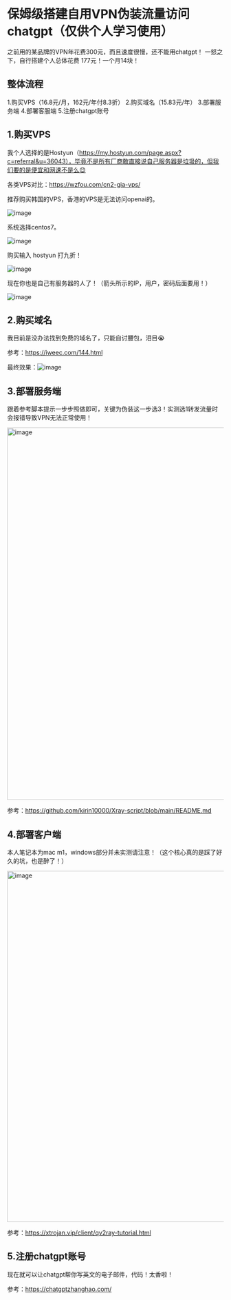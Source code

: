 # 保姆级搭建自用VPN伪装流量访问chatgpt（仅供个人学习使用）

之前用的某品牌的VPN年花费300元，而且速度很慢，还不能用chatgpt！
一怒之下，自行搭建个人总体花费 177元！一个月14块！

## 整体流程
1.购买VPS（16.8元/月，162元/年付8.3折）
2.购买域名（15.83元/年）
3.部署服务端
4.部署客服端
5.注册chatgpt账号

## 1.购买VPS
我个人选择的是Hostyun（https://my.hostyun.com/page.aspx?c=referral&u=36043），毕竟不是所有厂商敢直接说自己服务器是垃圾的，但我们要的是便宜和网速不是么😊

各类VPS对比：https://wzfou.com/cn2-gia-vps/

推荐购买韩国的VPS，香港的VPS是无法访问openai的。

![image](https://github.com/wuzhejia/vless-vpn-guide/assets/95853356/32202bb2-c2b2-47ed-a8b8-b60056b7daf9)

系统选择centos7。

![image](https://github.com/wuzhejia/vless-vpn-guide/assets/95853356/2170c9fb-c7b2-4872-a47b-563c5f31439e)

购买输入 hostyun 打九折！

![image](https://github.com/wuzhejia/vless-vpn-guide/assets/95853356/495e853b-7f1f-4e5e-aab3-f7c2751d2113)

现在你也是自己有服务器的人了！（箭头所示的IP，用户，密码后面要用！）

![image](https://github.com/wuzhejia/vless-vpn-guide/assets/95853356/c1ffe3b4-92cf-419f-b800-7ca3312325f7)

## 2.购买域名

我目前是没办法找到免费的域名了，只能自讨腰包，泪目😭

参考：https://iweec.com/144.html

最终效果：![image](https://github.com/wuzhejia/vless-vpn-guide/assets/95853356/0e73a848-5bdd-48b4-9a62-b40ca636f95f)

## 3.部署服务端

跟着参考脚本提示一步步照做即可，关键为伪装这一步选3！实测选1转发流量时会报错导致VPN无法正常使用！

<img width="864" alt="image" src="https://github.com/wuzhejia/vless-vpn-guide/assets/95853356/7f6b5b7e-d5c0-4c64-a142-f5e4e9d1d9ab">

参考：https://github.com/kirin10000/Xray-script/blob/main/README.md

## 4.部署客户端

本人笔记本为mac m1，windows部分并未实测请注意！（这个核心真的是踩了好久的坑，也是醉了！）

<img width="815" alt="image" src="https://github.com/wuzhejia/vless-vpn-guide/assets/95853356/ce803b85-4e0d-4f06-8b1a-cfb54b012abf">


参考：https://xtrojan.vip/client/qv2ray-tutorial.html

## 5.注册chatgpt账号

现在就可以让chatgpt帮你写英文的电子邮件，代码！太香啦！

参考：https://chatgptzhanghao.com/


